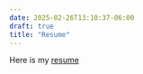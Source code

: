 ```yaml
---
date: 2025-02-26T13:10:37-06:00
draft: true
title: "Resume"
---
```


Here is my [resume](https://drive.google.com/file/d/10n3JgnBBMBlCfyp1qsp3Oy-ZpBjNNTXb/view?usp=sharing)